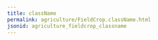 ```yaml
---
title: className
permalink: agriculture/FieldCrop.className.html
jsonid: agriculture_fieldcrop_classname
---
```

